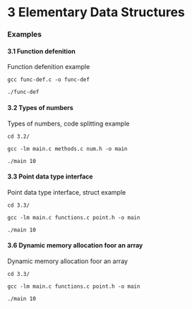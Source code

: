 # 3 Elementary Data Structures

### Examples

#### 3.1 Function defenition
  
  Function defenition example

  ```
  gcc func-def.c -o func-def

  ./func-def
  ```

#### 3.2 Types of numbers
  
  Types of numbers, code splitting example

  ```
  cd 3.2/

  gcc -lm main.c methods.c num.h -o main

  ./main 10
  ```

#### 3.3 Point data type interface
  
  Point data type interface, struct example

  ```
  cd 3.3/

  gcc -lm main.c functions.c point.h -o main
 
  ./main 10
  ```

#### 3.6 Dynamic memory allocation foor an array
  
  Dynamic memory allocation foor an array

  ```
  cd 3.3/

  gcc -lm main.c functions.c point.h -o main

  ./main 10
  ```
